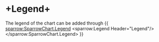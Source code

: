 # +**Legend**+
The legend of the chart can be added through
{{
<sparrow:SparrowChart.Legend>
                <sparrow:Legend Header="Legend"/>
</sparrow:SparrowChart.Legend>
}}